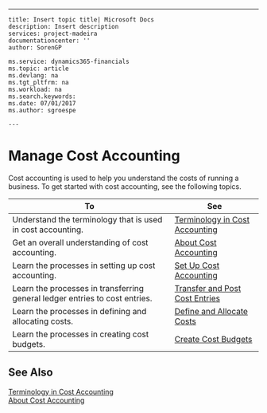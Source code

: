---
    title: Insert topic title| Microsoft Docs
    description: Insert description
    services: project-madeira
    documentationcenter: ''
    author: SorenGP

    ms.service: dynamics365-financials
    ms.topic: article
    ms.devlang: na
    ms.tgt_pltfrm: na
    ms.workload: na
    ms.search.keywords:
    ms.date: 07/01/2017
    ms.author: sgroespe

    ---
# Manage Cost Accounting
Cost accounting is used to help you understand the costs of running a business. To get started with cost accounting, see the following topics.  
  
|To|See|  
|--------|---------|  
|Understand the terminology that is used in cost accounting.|[Terminology in Cost Accounting](../Finance/terminology-in-cost-accounting.md)|  
|Get an overall understanding of cost accounting.|[About Cost Accounting](../Finance/about-cost-accounting.md)|  
|Learn the processes in setting up cost accounting.|[Set Up Cost Accounting](../Finance/set-up-cost-accounting.md)|  
|Learn the processes in transferring general ledger entries to cost entries.|[Transfer and Post Cost Entries](../Finance/transfer-and-post-cost-entries.md)|  
|Learn the processes in defining and allocating costs.|[Define and Allocate Costs](../Finance/define-and-allocate-costs.md)|  
|Learn the processes in creating cost budgets.|[Create Cost Budgets](../Finance/create-cost-budgets.md)|  
  
## See Also  
 [Terminology in Cost Accounting](../Finance/terminology-in-cost-accounting.md)   
 [About Cost Accounting](../Finance/about-cost-accounting.md)